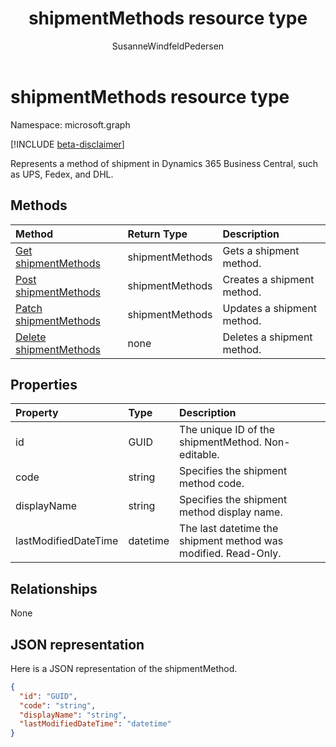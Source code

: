 ﻿---
title: shipmentMethods resource type 
description: A shipment method in Dynamics 365 Business Central. 
services: project-madeira
documentationcenter: ''
author: SusanneWindfeldPedersen
localization_priority: Normal
ms.prod: "dynamics-365-business-central"
doc_type: resourcePageType
---

# shipmentMethods resource type

Namespace: microsoft.graph

[!INCLUDE [beta-disclaimer](../../includes/beta-disclaimer.md)]

Represents a method of shipment in Dynamics 365 Business Central, such as UPS, Fedex, and DHL.

## Methods

| Method                                                              | Return Type     | Description                |
| :------------------------------------------------------------------ | :-------------- | :------------------------- |
| [Get shipmentMethods](../api/dynamics-shipmentmethods-get.md)       | shipmentMethods | Gets a shipment method.    |
| [Post shipmentMethods](../api/dynamics-create-shipmentmethods.md)   | shipmentMethods | Creates a shipment method. |
| [Patch shipmentMethods](../api/dynamics-shipmentmethods-update.md)  | shipmentMethods | Updates a shipment method. |
| [Delete shipmentMethods](../api/dynamics-shipmentmethods-delete.md) | none            | Deletes a shipment method. |

## Properties

| Property             | Type     | Description                                                    |
| :------------------- | :------- | :------------------------------------------------------------- |
| id                   | GUID     | The unique ID of the shipmentMethod. Non-editable.             |
| code                 | string   | Specifies the shipment method code.                            |
| displayName          | string   | Specifies the shipment method display name.                    |
| lastModifiedDateTime | datetime | The last datetime the shipment method was modified. Read-Only. |

## Relationships

None

## JSON representation

Here is a JSON representation of the shipmentMethod.

```json
{
  "id": "GUID",
  "code": "string",
  "displayName": "string",
  "lastModifiedDateTime": "datetime"
}

```
